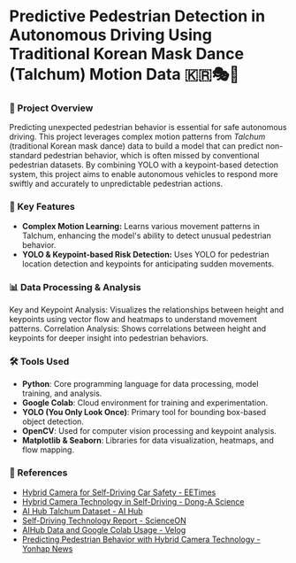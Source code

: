 # Predictive Pedestrian Detection in Autonomous Driving Using Traditional Korean Mask Dance (Talchum) Motion Data 🇰🇷🎭🕺


### 📌 Project Overview

Predicting unexpected pedestrian behavior is essential for safe autonomous driving. This project leverages complex motion patterns from *Talchum* (traditional Korean mask dance) data to build a model that can predict non-standard pedestrian behavior, which is often missed by conventional pedestrian datasets. By combining YOLO with a keypoint-based detection system, this project aims to enable autonomous vehicles to respond more swiftly and accurately to unpredictable pedestrian actions.

### 🚀 Key Features

- **Complex Motion Learning:** Learns various movement patterns in Talchum, enhancing the model's ability to detect unusual pedestrian behavior.
- **YOLO & Keypoint-based Risk Detection:** Uses YOLO for pedestrian location detection and keypoints for anticipating sudden movements.

### 📊 Data Processing & Analysis
Key and Keypoint Analysis: Visualizes the relationships between height and keypoints using vector flow and heatmaps to understand movement patterns.
Correlation Analysis: Shows correlations between height and keypoints for deeper insight into pedestrian behaviors.

### 🛠️ Tools Used
- **Python**: Core programming language for data processing, model training, and analysis.
- **Google Colab**: Cloud environment for training and experimentation.
- **YOLO (You Only Look Once)**: Primary tool for bounding box-based object detection.
- **OpenCV**: Used for computer vision processing and keypoint analysis.
- **Matplotlib & Seaborn**: Libraries for data visualization, heatmaps, and flow mapping.


### 📄 References

- [Hybrid Camera for Self-Driving Car Safety - EETimes](https://www.eetimes.eu/hybrid-camera-targets-self-driving-car-safety/)
- [Hybrid Camera Technology in Self-Driving - Dong-A Science](https://m.dongascience.com/news.php?idx=65680)
- [AI Hub Talchum Dataset - AI Hub](https://www.aihub.or.kr/aihubdata/data/view.do?currMenu=115&topMenu=100&aihubDataSe=data&dataSetSn=71759)
- [Self-Driving Technology Report - ScienceON](https://scienceon.kisti.re.kr/srch/selectPORSrchReport.do?cn=TRKO202300005284)
- [AIHub Data and Google Colab Usage - Velog](https://velog.io/@guswns7451/%EB%A8%B8%EC%8B%A0%EB%9F%AC%EB%8B%9D-AIHub-%EB%8D%B0%EC%9D%B4%ED%84%B0-%EB%8B%A4%EC%9A%B4-Google-Colab-%EC%82%AC%EC%9A%A9)
- [Predicting Pedestrian Behavior with Hybrid Camera Technology - Yonhap News](https://www.yna.co.kr/view/MYH20211011013700641)
